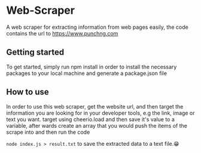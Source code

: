 # Web-Scraper
A web scraper for extracting information from web pages easily, the code contains the url to https://www.punchng.com

## Getting started
To get started, simply run npm install in order to install the necessary packages to your local machine and generate a package.json file

## How to use
In order to use this web scraper, get the website url, and then target the information you are looking for in your developer tools, e.g the link, image or text you want.
target using cheerio.load and then save it's value to a variable, after wards create an array that you would push the items of the scrape into and then run the code

`node index.js > result.txt` to save the extracted data to a text file.😁
